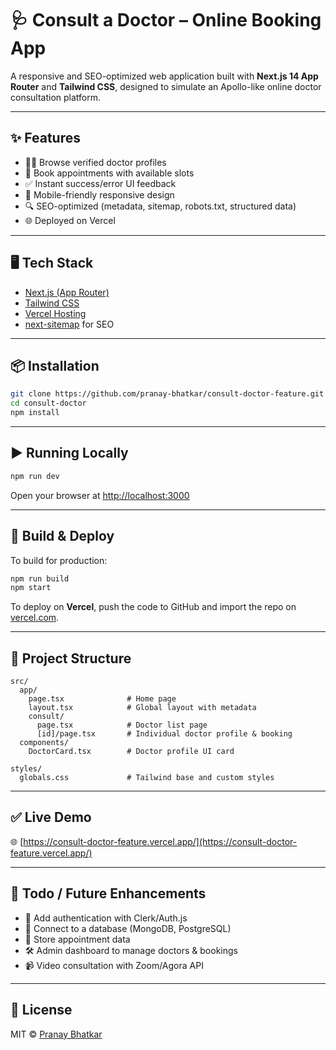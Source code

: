 # 🩺 Consult a Doctor – Online Booking App

A responsive and SEO-optimized web application built with **Next.js 14 App Router** and **Tailwind CSS**, designed to simulate an Apollo-like online doctor consultation platform.

---

## ✨ Features

- 🧑‍⚕️ Browse verified doctor profiles
- 📅 Book appointments with available slots
- ✅ Instant success/error UI feedback
- 📱 Mobile-friendly responsive design
- 🔍 SEO-optimized (metadata, sitemap, robots.txt, structured data)
- 🌐 Deployed on Vercel

---

## 🖥️ Tech Stack

- [Next.js (App Router)](https://nextjs.org/docs/app)
- [Tailwind CSS](https://tailwindcss.com/)
- [Vercel Hosting](https://vercel.com/)
- [next-sitemap](https://github.com/iamvishnusankar/next-sitemap) for SEO

---

## 📦 Installation

```bash
git clone https://github.com/pranay-bhatkar/consult-doctor-feature.git
cd consult-doctor
npm install
```

---

## ▶️ Running Locally

```bash
npm run dev
```

Open your browser at [http://localhost:3000](http://localhost:3000)

---

## 🚀 Build & Deploy

To build for production:

```bash
npm run build
npm start
```

To deploy on **Vercel**, push the code to GitHub and import the repo on [vercel.com](https://vercel.com/).

---
<!-- 
## 🔍 SEO Setup

### 1. `next-sitemap`

```bash
npm install next-sitemap
```

```bash
npm run build
npm run postbuild
```

> This generates `/sitemap.xml` and `/robots.txt` in the `public` folder automatically.

### 2. Metadata & Open Graph

Set up in `layout.tsx` and dynamic pages via the `metadata` API + `<Head />`.

### 3. Structured Data

Implemented using JSON-LD in doctor profile pages for Google Rich Results.

--- -->

## 📁 Project Structure

```
src/
  app/
    page.tsx              # Home page
    layout.tsx            # Global layout with metadata
    consult/
      page.tsx            # Doctor list page
      [id]/page.tsx       # Individual doctor profile & booking
  components/
    DoctorCard.tsx        # Doctor profile UI card

styles/
  globals.css             # Tailwind base and custom styles
```

---

## ✅ Live Demo

🌐 [https://consult-doctor-feature.vercel.app/](https://consult-doctor-feature.vercel.app/)

---

## 📌 Todo / Future Enhancements

- 🔐 Add authentication with Clerk/Auth.js
- 💾 Connect to a database (MongoDB, PostgreSQL)
- 📆 Store appointment data
- 🛠 Admin dashboard to manage doctors & bookings
- 📹 Video consultation with Zoom/Agora API

---

## 📄 License

MIT © [Pranay Bhatkar](https://github.com/pranay-bhatkar)